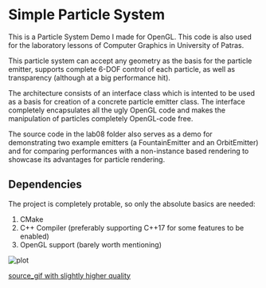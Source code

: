 # Simple Particle System
This is a Particle System Demo I made for OpenGL. This code is also used for the laboratory lessons of Computer Graphics in University of Patras.

This particle system can accept any geometry as the basis for the particle emitter, supports complete 6-DOF control of each particle, as well as transparency (although at a big performance hit).

The architecture consists of an interface class which is intented to be used as a basis for creation of a concrete particle emitter class. The interface completely encapsulates all the ugly OpenGL code and makes the manipulation of particles completely OpenGL-code free. 

The source code in the lab08 folder also serves as a demo for demonstrating two example emitters (a FountainEmitter and an OrbitEmitter) and for comparing performances with a non-instance based rendering to showcase its advantages for particle rendering.

## Dependencies
The project is completely protable, so only the absolute basics are needed:
1. CMake
2. C++ Compiler (preferably supporting C++17 for some features to be enabled)
3. OpenGL support (barely worth mentioning)

![plot](https://media.giphy.com/media/cjZIzDNstBUcD9mxpc/giphy-downsized.gif)


[source_gif with slightly higher quality](https://media.giphy.com/media/cjZIzDNstBUcD9mxpc/giphy.gif)
